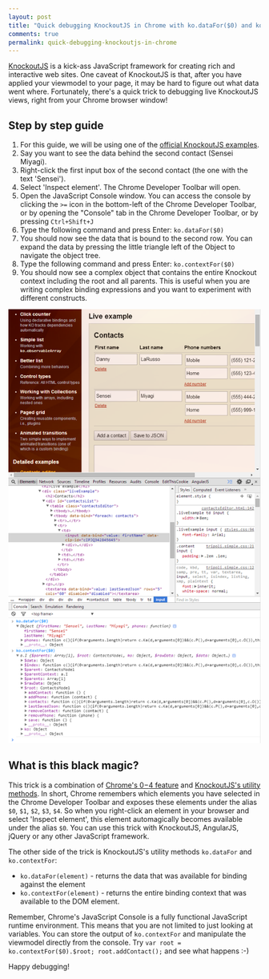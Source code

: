 ```yaml
---
layout: post
title: "Quick debugging KnockoutJS in Chrome with ko.dataFor($0) and ko.contextFor($0)"
comments: true
permalink: quick-debugging-knockoutjs-in-chrome
---
```


[KnockoutJS](http://knockoutjs.com/) is a kick-ass JavaScript framework for creating rich and interactive web sites. One caveat of KnockoutJS is that, after you have applied your viewmodel to your page, it may be hard to figure out what data went where. Fortunately, there's a quick trick to debugging live KnockoutJS views, right from your Chrome browser window!

## Step by step guide

 1. For this guide, we will be using one of the [official KnockoutJS examples](http://knockoutjs.com/examples/contactsEditor.html).
 2. Say you want to see the data behind the second contact (Sensei Miyagi).
 3. Right-click the first input box of the second contact (the one with the text 'Sensei').
 4. Select 'Inspect element'. The Chrome Developer Toolbar will open.
 5. Open the JavaScript Console window. You can access the console by clicking the `>=` icon in the bottom-left of the Chrome Developer Toolbar, or by opening the "Console" tab in the Chrome Developer Toolbar, or by pressing `Ctrl+Shift+J`
 6. Type the following command and press Enter: `ko.dataFor($0)`
 7. You should now see the data that is bound to the second row. You can expand the data by pressing the little triangle left of the Object to navigate the object tree.
 8. Type the following command and press Enter: `ko.contextFor($0)`
 9. You should now see a complex object that contains the entire Knockout context including the root and all parents. This is useful when you are writing complex binding expressions and you want to experiment with different constructs.

![Screenshot of the expected output of the Step by step guide](/assets/14-12-2013-debugging-knockoutjs-with-chrome.png)
 
## What is this black magic?
This trick is a combination of [Chrome's $0-$4 feature](https://developers.google.com/chrome-developer-tools/docs/commandline-api#0-4) and [KnockoutJS's utility methods](http://knockoutjs.com/documentation/unobtrusive-event-handling.html). In short, Chrome remembers which elements you have selected in the Chrome Developer Toolbar and exposes these elements under the alias `$0`, `$1`, `$2`, `$3`, `$4`. So when you right-click an element in your browser and select 'Inspect element', this element automagically becomes available under the alias `$0`. You can use this trick with KnockoutJS, AngularJS, jQuery or any other JavaScript framework.

The other side of the trick is KnockoutJS's utility methods `ko.dataFor` and `ko.contextFor`:

 - `ko.dataFor(element)` - returns the data that was available for binding against the element
 - `ko.contextFor(element)` - returns the entire binding context that was available to the DOM element.
 
Remember, Chrome's JavaScript Console is a fully functional JavaScript runtime environment. This means that you are not limited to just looking at variables. You can store the output of `ko.contextFor` and manipulate the viewmodel directly from the console. Try `var root = ko.contextFor($0).$root; root.addContact();` and see what happens :-)

Happy debugging!